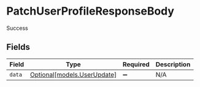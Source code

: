 # PatchUserProfileResponseBody

Success


## Fields

| Field                                                  | Type                                                   | Required                                               | Description                                            |
| ------------------------------------------------------ | ------------------------------------------------------ | ------------------------------------------------------ | ------------------------------------------------------ |
| `data`                                                 | [Optional[models.UserUpdate]](../models/userupdate.md) | :heavy_minus_sign:                                     | N/A                                                    |